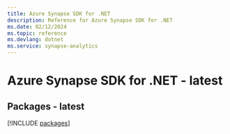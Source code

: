 ```yaml
---
title: Azure Synapse SDK for .NET
description: Reference for Azure Synapse SDK for .NET
ms.date: 02/12/2024
ms.topic: reference
ms.devlang: dotnet
ms.service: synapse-analytics
---
```

# Azure Synapse SDK for .NET - latest
## Packages - latest
[!INCLUDE [packages](synapse-index.md)]